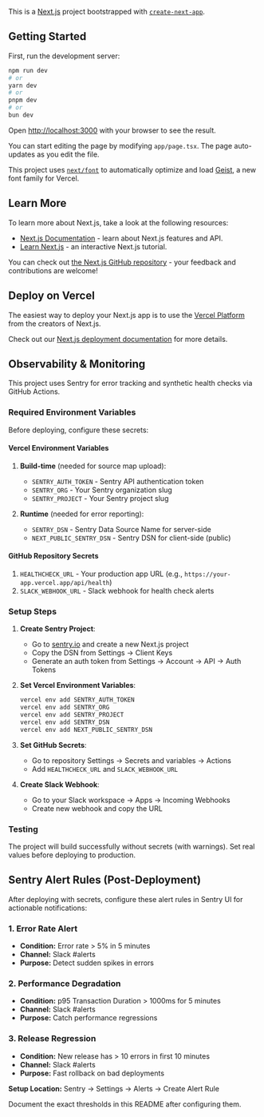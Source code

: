 This is a [Next.js](https://nextjs.org) project bootstrapped with [`create-next-app`](https://nextjs.org/docs/app/api-reference/cli/create-next-app).

## Getting Started

First, run the development server:

```bash
npm run dev
# or
yarn dev
# or
pnpm dev
# or
bun dev
```

Open [http://localhost:3000](http://localhost:3000) with your browser to see the result.

You can start editing the page by modifying `app/page.tsx`. The page auto-updates as you edit the file.

This project uses [`next/font`](https://nextjs.org/docs/app/building-your-application/optimizing/fonts) to automatically optimize and load [Geist](https://vercel.com/font), a new font family for Vercel.

## Learn More

To learn more about Next.js, take a look at the following resources:

- [Next.js Documentation](https://nextjs.org/docs) - learn about Next.js features and API.
- [Learn Next.js](https://nextjs.org/learn) - an interactive Next.js tutorial.

You can check out [the Next.js GitHub repository](https://github.com/vercel/next.js) - your feedback and contributions are welcome!

## Deploy on Vercel

The easiest way to deploy your Next.js app is to use the [Vercel Platform](https://vercel.com/new?utm_medium=default-template&filter=next.js&utm_source=create-next-app&utm_campaign=create-next-app-readme) from the creators of Next.js.

Check out our [Next.js deployment documentation](https://nextjs.org/docs/app/building-your-application/deploying) for more details.

## Observability & Monitoring

This project uses Sentry for error tracking and synthetic health checks via GitHub Actions.

### Required Environment Variables

Before deploying, configure these secrets:

#### Vercel Environment Variables
1. **Build-time** (needed for source map upload):
   - `SENTRY_AUTH_TOKEN` - Sentry API authentication token
   - `SENTRY_ORG` - Your Sentry organization slug
   - `SENTRY_PROJECT` - Your Sentry project slug

2. **Runtime** (needed for error reporting):
   - `SENTRY_DSN` - Sentry Data Source Name for server-side
   - `NEXT_PUBLIC_SENTRY_DSN` - Sentry DSN for client-side (public)

#### GitHub Repository Secrets
1. `HEALTHCHECK_URL` - Your production app URL (e.g., `https://your-app.vercel.app/api/health`)
2. `SLACK_WEBHOOK_URL` - Slack webhook for health check alerts

### Setup Steps

1. **Create Sentry Project**:
   - Go to [sentry.io](https://sentry.io) and create a new Next.js project
   - Copy the DSN from Settings → Client Keys
   - Generate an auth token from Settings → Account → API → Auth Tokens

2. **Set Vercel Environment Variables**:
   ```bash
   vercel env add SENTRY_AUTH_TOKEN
   vercel env add SENTRY_ORG
   vercel env add SENTRY_PROJECT
   vercel env add SENTRY_DSN
   vercel env add NEXT_PUBLIC_SENTRY_DSN
   ```

3. **Set GitHub Secrets**:
   - Go to repository Settings → Secrets and variables → Actions
   - Add `HEALTHCHECK_URL` and `SLACK_WEBHOOK_URL`

4. **Create Slack Webhook**:
   - Go to your Slack workspace → Apps → Incoming Webhooks
   - Create new webhook and copy the URL

### Testing

The project will build successfully without secrets (with warnings). Set real values before deploying to production.

## Sentry Alert Rules (Post-Deployment)

After deploying with secrets, configure these alert rules in Sentry UI for actionable notifications:

### 1. Error Rate Alert
- **Condition:** Error rate > 5% in 5 minutes
- **Channel:** Slack #alerts
- **Purpose:** Detect sudden spikes in errors

### 2. Performance Degradation
- **Condition:** p95 Transaction Duration > 1000ms for 5 minutes
- **Channel:** Slack #alerts
- **Purpose:** Catch performance regressions

### 3. Release Regression
- **Condition:** New release has > 10 errors in first 10 minutes
- **Channel:** Slack #alerts
- **Purpose:** Fast rollback on bad deployments

**Setup Location:** Sentry → Settings → Alerts → Create Alert Rule

Document the exact thresholds in this README after configuring them.
